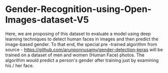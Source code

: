 # Gender-Recognition-using-Open-Images-dataset-V5
Here, we are proposing of this dataset to evaluate a model using deep learning techniques to detect human faces in images and then predict the image-based gender. To that end, the special pre -trained algorithm from source - https://github.com/arunponnusamy/gender-detection-keras will be trained on a dataset of men and women (Human Face) photos. The algorithm would predict a person's gender after training just by examining his / her face.
